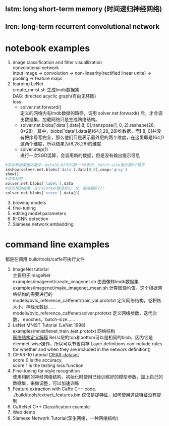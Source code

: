 ## lstm: long short-term memory (时间递归神经网络)
## lrcn: long-term recurrent convolutional network

# notebook examples
1. image classification and filter visuallization  
    convolutional network  
    input image -> convolution -> non-linearity(rectified linear unite) -> pooling -> feature maps
2. learning LeNet  
    create_mnist.sh 生成lmdb数据集  
    DAG: directed acyclic graph(有向无环图)  
    loss  
    - solver.net.forward()  
    定义的网络内有lmdb数据的路径，调用 solver.net.forward() 后，才会调出数据集，加载网络只是生成网络结构。
    - solver.net.blobs['data'].data[:8, 0].transpose(1, 0, 2).reshape(28, 8*28)，其中，blobs['data'].data是(64,1,28,,28)维数据，而[:8, 0]并没有把序号写完全，那么他们只是表示最外层的两个维度，在这里即是(64,1)这两个维度，所以结果为(8,28,28)的维度  
    - solver.step(1)  
        进行一次SGD运算，会调用新的数据，但是没有输出提示信息
```python
#显示数据集里的数字，data[0,0]中的第一个0表示，batch-size里的第0个数字
imshow(solver.net.blobs['data'].data[0,0],cmap='gray')
show()
#显示标签
solver.net.blobs['label'].data
#显示预测结果，这个score好像没有归一化，越高越好???
solver.net.blobs['score'].data[0]

```
3. brewing models
4. fine-tuning
5. editing model parameters
6. R-CNN detection
7. Siamese network embedding



# command line examples
都是在调用 build/tools/caffe可执行文件
1. ImageNet tutorial  
    主要用于imageNet  
    examples/imagenet/create_imagenet.sh  由图像转lmdb数据集  
    examples/imagenet/make_imagenet_mean.sh 计算图像均值，这个根据网络结构的需要进行的    
    models/bvlc_reference_caffenet/train_val.prototxt 定义网络结构，卷积核大小，神经元数目……    
    models/bvlc_reference_caffenet/solver.prototxt 定义网络参数，迭代次数，  epoches，batch-size……  
2. LeNet MNIST Tutorial   (LeNet 1998)  
    examples/mnist/lenet_train_test.prototxt 网络结构    
    [网络结构定义解释](http://caffe.berkeleyvision.org/gathered/examples/mnist.html)
    ReLU层的top和bottom可以是相同的blob，因为它是elemnet-wise操作，所以可以节省内存
    Layer definitions can include rules for whether and when they are included in the network definition()  
3. CIFAR-10 tutorial [CIFAR-dataset](http://www.cs.toronto.edu/~kriz/cifar.html)  
    score 0 is the accuracy,  
    score 1 is the testing loss function.  
4. Fine-tuning for style recognition  
    使用相同的神经网络结构，初始化时使用已经训练好的模型参数，加上自己的数据集，来做调整，可以加速训练
5. Feature extraction with Caffe C++ code.
    ./build/tools/extract_features.bin 
    仅仅是提特征，如何使用这些特征没有提到
6. CaffeNet C++ Classification example    
7. Web demo
8. Siamese Network Tutorial(孪生网络，一种网络结构)